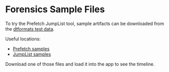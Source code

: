 # Forensics Sample Files

To try the Prefetch JumpList tool, sample artifacts can be downloaded from the
[dtformats test data](https://github.com/libyal/dtformats/tree/master/test_data).

Useful locations:

- [Prefetch samples](https://github.com/libyal/dtformats/tree/master/test_data/Prefetch)
- [JumpList samples](https://github.com/libyal/dtformats/tree/master/test_data/JumpList)

Download one of those files and load it into the app to see the timeline.

